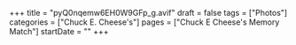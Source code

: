 +++
title = "pyQ0nqemw6EH0W9GFp_g.avif"
draft = false
tags = ["Photos"]
categories = ["Chuck E. Cheese's"]
pages = ["Chuck E Cheese's Memory Match"]
startDate = ""
+++
